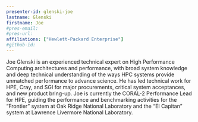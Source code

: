 ```yaml
---
presenter-id: glenski-joe
lastname: Glenski
firstname: Joe
#pres-email: 
#pres-url:
affiliations: ["Hewlett-Packard Enterprise"]
#github-id: 
---
```

Joe Glenski is an experienced technical expert on High Performance Computing architectures and performance, with broad system knowledge and deep technical understanding of the ways HPC systems provide unmatched performance to advance science. He has led technical work for HPE, Cray, and SGI for major procurements, critical system acceptances, and new product bring-up. Joe is currently the CORAL-2 Performance Lead for HPE, guiding the performance and benchmarking activities for the “Frontier” system at Oak Ridge National Laboratory and the “El Capitan” system at Lawrence Livermore National Laboratory.
